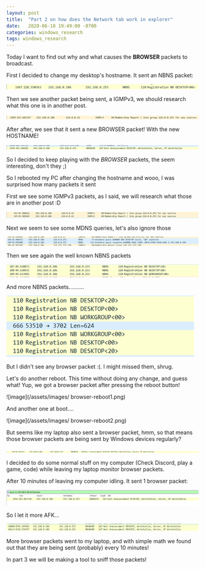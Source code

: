 ```yaml
---
layout: post
title:  "Part 2 on how does the Network tab work in explorer"
date:   2020-06-18 19:49:00 -0700
categories: windows_research
tags: windows_research
---
```


Today I want to find out why and what causes the **BROWSER** packets to broadcast.

First I decided to change my desktop's hostname. It sent an NBNS packet:

![image](/assets/images/nbns-packet-changehostname2.png)

Then we see another packet being sent, a IGMPv3, we should research what this one is in another post.

![image](/assets/images/igmpv3-packet-changehostname.png)

After after, we see that it sent a new BROWSER packet! With the new HOSTNAME!

![image](/assets/images/browser-packet-changehostname.png)

So I decided to keep playing with the *BROWSER* packets, the seem interesting, don't they ;)

So I rebooted my PC after changing the hostname and wooo, I was surprised how many packets it sent

First we see some IGMPv3 packets, as I said, we will research what those are in another post :D

![image](/assets/images/igmpv3-packet2-boot-changehostname.png)

Next we seem to see some MDNS queries, let's also ignore those

![image](/assets/images/mdns-packet-boot-changehostname.png)

Then we see again the well known NBNS packets

![image](/assets/images/nbns-packet2-boot-changehostname.png)

And more NBNS packets..........

![image](/assets/images/more-nbns-packets-change-hostname.png)

But I didn't see any browser packet :(. I might missed them, shrug.

Let's do another reboot. This time without doing any change, and guess what! Yup, we got a browser packet after pressing the reboot button!

![image](/assets/images/
browser-reboot1.png)

And another one at boot....

![image](/assets/images/
browser-reboot2.png)

But seems like my laptop also sent a browser packet, hmm, so that means those browser packets are being sent by Windows devices regularly?

![image](/assets/images/browser-from-laptop.png)

I decided to do some normal stuff on my computer (Check Discord, play a game, code) while leaving my laptop monitor browser packets.

After 10 minutes of leaving my computer idling.
It sent 1 browser packet:

![image](/assets/images/browser-frompc-1min.png)

So I let it more AFK...

![image](/assets/images/browser-frompc-1min2.png)

More browser packets went to my laptop, and with simple math we found out that they are being sent (probably) every 10 minutes!

In part 3 we will be making a tool to sniff those packets!